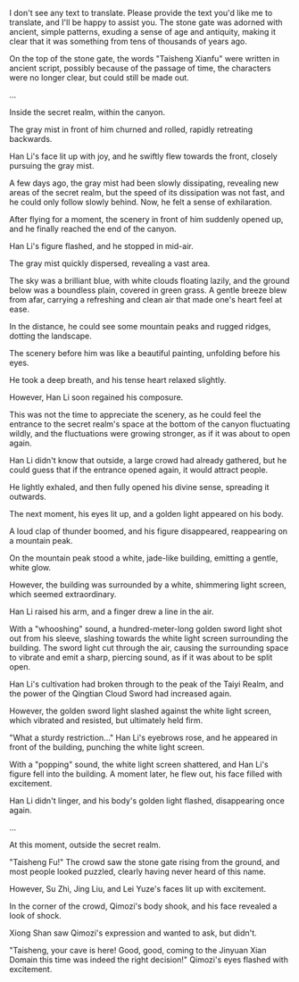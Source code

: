 I don't see any text to translate. Please provide the text you'd like me to translate, and I'll be happy to assist you.
The stone gate was adorned with ancient, simple patterns, exuding a sense of age and antiquity, making it clear that it was something from tens of thousands of years ago.

On the top of the stone gate, the words "Taisheng Xianfu" were written in ancient script, possibly because of the passage of time, the characters were no longer clear, but could still be made out.

...

Inside the secret realm, within the canyon.

The gray mist in front of him churned and rolled, rapidly retreating backwards.

Han Li's face lit up with joy, and he swiftly flew towards the front, closely pursuing the gray mist.

A few days ago, the gray mist had been slowly dissipating, revealing new areas of the secret realm, but the speed of its dissipation was not fast, and he could only follow slowly behind. Now, he felt a sense of exhilaration.

After flying for a moment, the scenery in front of him suddenly opened up, and he finally reached the end of the canyon.

Han Li's figure flashed, and he stopped in mid-air.

The gray mist quickly dispersed, revealing a vast area.

The sky was a brilliant blue, with white clouds floating lazily, and the ground below was a boundless plain, covered in green grass. A gentle breeze blew from afar, carrying a refreshing and clean air that made one's heart feel at ease.

In the distance, he could see some mountain peaks and rugged ridges, dotting the landscape.

The scenery before him was like a beautiful painting, unfolding before his eyes.

He took a deep breath, and his tense heart relaxed slightly.

However, Han Li soon regained his composure.

This was not the time to appreciate the scenery, as he could feel the entrance to the secret realm's space at the bottom of the canyon fluctuating wildly, and the fluctuations were growing stronger, as if it was about to open again.

Han Li didn't know that outside, a large crowd had already gathered, but he could guess that if the entrance opened again, it would attract people.

He lightly exhaled, and then fully opened his divine sense, spreading it outwards.

The next moment, his eyes lit up, and a golden light appeared on his body.

A loud clap of thunder boomed, and his figure disappeared, reappearing on a mountain peak.

On the mountain peak stood a white, jade-like building, emitting a gentle, white glow.

However, the building was surrounded by a white, shimmering light screen, which seemed extraordinary.

Han Li raised his arm, and a finger drew a line in the air.

With a "whooshing" sound, a hundred-meter-long golden sword light shot out from his sleeve, slashing towards the white light screen surrounding the building. The sword light cut through the air, causing the surrounding space to vibrate and emit a sharp, piercing sound, as if it was about to be split open.

Han Li's cultivation had broken through to the peak of the Taiyi Realm, and the power of the Qingtian Cloud Sword had increased again.

However, the golden sword light slashed against the white light screen, which vibrated and resisted, but ultimately held firm.

"What a sturdy restriction..." Han Li's eyebrows rose, and he appeared in front of the building, punching the white light screen.

With a "popping" sound, the white light screen shattered, and Han Li's figure fell into the building. A moment later, he flew out, his face filled with excitement.

Han Li didn't linger, and his body's golden light flashed, disappearing once again.

...

At this moment, outside the secret realm.

"Taisheng Fu!" The crowd saw the stone gate rising from the ground, and most people looked puzzled, clearly having never heard of this name.

However, Su Zhi, Jing Liu, and Lei Yuze's faces lit up with excitement.

In the corner of the crowd, Qimozi's body shook, and his face revealed a look of shock.

Xiong Shan saw Qimozi's expression and wanted to ask, but didn't.

"Taisheng, your cave is here! Good, good, coming to the Jinyuan Xian Domain this time was indeed the right decision!" Qimozi's eyes flashed with excitement.